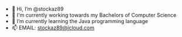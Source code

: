 - 👋 Hi, I’m @stockaz89
- 👀 I'm currently working towards my Bachelors of Computer Science
- 🌱 I’m currently learning the Java programming language
- 📫 EMAIL: stockaz89@icloud.com
